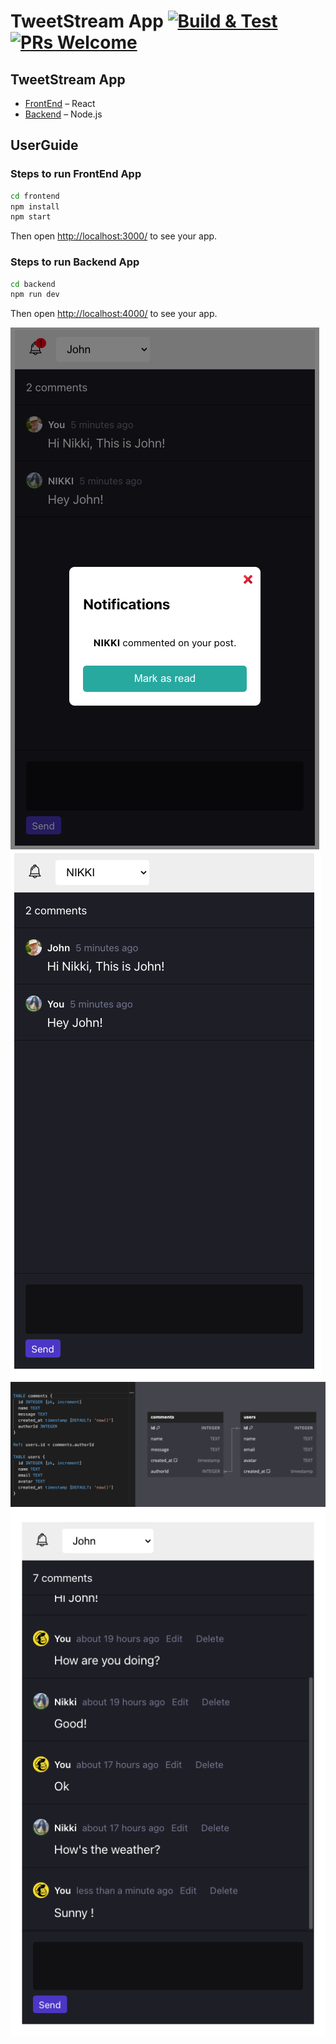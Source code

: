 # TweetStream App [![Build & Test](https://github.com/facebook/create-react-app/actions/workflows/build-and-test.yml/badge.svg?branch=main)]() [![PRs Welcome](https://img.shields.io/badge/PRs-welcome-green.svg)](https://github.com/nikitabijwe/tweetstream/issues)

## TweetStream App

- [FrontEnd](https://github.com/nikitabijwe/tweetstream/tree/main/frontend) – React
- [Backend](https://github.com/nikitabijwe/tweetstream/tree/main/backend) – Node.js


## UserGuide

### Steps to run FrontEnd App 

```sh
cd frontend
npm install
npm start
```

Then open [http://localhost:3000/](http://localhost:3000/) to see your app.<br>

### Steps to run Backend App 

```sh
cd backend
npm run dev
```

Then open [http://localhost:4000/](http://localhost:4000/) to see your app.<br>

![](./assests/ss1.png)
![](./assests/ss2.png)
![](./assests/ss3.png)
![](./assests/ss4.png)
